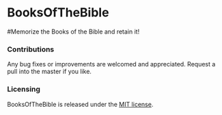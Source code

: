 BooksOfTheBible
===============
#Memorize the Books of the Bible and retain it!


### Contributions
Any bug fixes or improvements are welcomed and appreciated.  Request a pull into the master if you like.

### Licensing
BooksOfTheBible is released under the [MIT license](http://opensource.org/licenses/mit-license.php).
